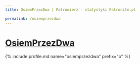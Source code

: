 ```yaml
---
title: OsiemPrzezDwa | Patromierz - statystyki Patronite.pl

permalink: /osiemprzezdwa
---
```


# [OsiemPrzezDwa](https://patronite.pl/osiemprzezdwa)

{% include profile.md name="osiemprzezdwa" prefix="o" %}
